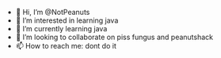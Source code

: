 - 👋 Hi, I’m @NotPeanuts
- 👀 I’m interested in learning java
- 🌱 I’m currently learning java
- 💞️ I’m looking to collaborate on piss fungus and peanutshack
- 📫 How to reach me: dont do it

<!---
NotPeanuts/NotPeanuts is a ✨ special ✨ repository because its `README.md` (this file) appears on your GitHub profile.
You can click the Preview link to take a look at your changes.
--->
